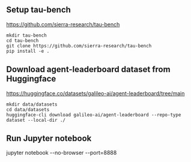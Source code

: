 ## Setup tau-bench
https://github.com/sierra-research/tau-bench
```
mkdir tau-bench
cd tau-bench
git clone https://github.com/sierra-research/tau-bench
pip install -e .
```

## Download agent-leaderboard dataset from Huggingface 
https://huggingface.co/datasets/galileo-ai/agent-leaderboard/tree/main
```
mkdir data/datasets
cd data/datasets
huggingface-cli download galileo-ai/agent-leaderboard --repo-type dataset --local-dir ./
```

## Run Jupyter notebook
jupyter notebook --no-browser --port=8888

